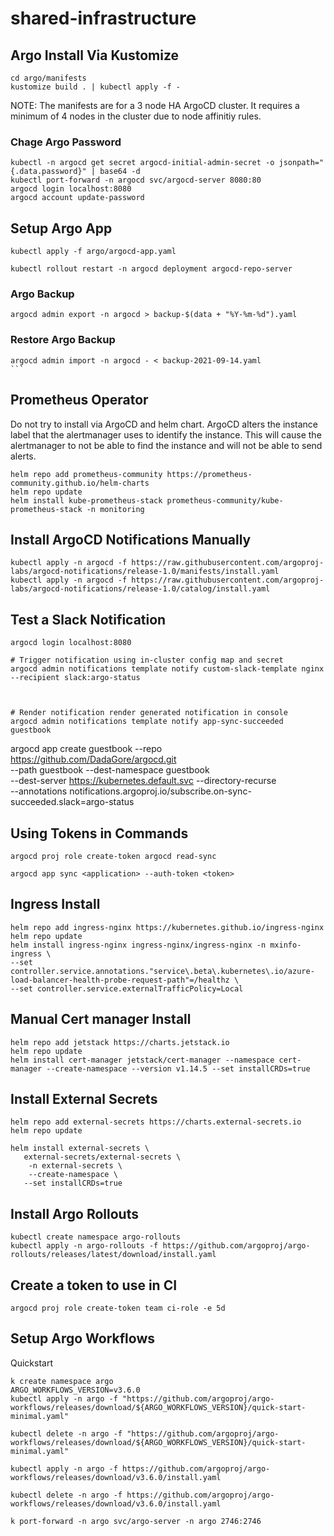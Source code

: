 # shared-infrastructure

## Argo Install Via Kustomize

```
cd argo/manifests
kustomize build . | kubectl apply -f -
```

NOTE: The manifests are for a 3 node HA ArgoCD cluster. It requires a minimum of 4 nodes in the cluster due to node affinitiy rules.

### Chage Argo Password

```
kubectl -n argocd get secret argocd-initial-admin-secret -o jsonpath="{.data.password}" | base64 -d
kubectl port-forward -n argocd svc/argocd-server 8080:80
argocd login localhost:8080
argocd account update-password
```


## Setup Argo App

```
kubectl apply -f argo/argocd-app.yaml

kubectl rollout restart -n argocd deployment argocd-repo-server

```

### Argo Backup

```
argocd admin export -n argocd > backup-$(data + "%Y-%m-%d").yaml
```

### Restore Argo Backup

````
argocd admin import -n argocd - < backup-2021-09-14.yaml
```
````

## Prometheus Operator

Do not try to install via ArgoCD and helm chart. ArgoCD alters the instance label that the alertmanager uses to identify the instance. This will cause the alertmanager to not be able to find the instance and will not be able to send alerts.

```
helm repo add prometheus-community https://prometheus-community.github.io/helm-charts
helm repo update
helm install kube-prometheus-stack prometheus-community/kube-prometheus-stack -n monitoring

```

## Install ArgoCD Notifications Manually

```
kubectl apply -n argocd -f https://raw.githubusercontent.com/argoproj-labs/argocd-notifications/release-1.0/manifests/install.yaml
kubectl apply -n argocd -f https://raw.githubusercontent.com/argoproj-labs/argocd-notifications/release-1.0/catalog/install.yaml

```

## Test a Slack Notification

```
argocd login localhost:8080

# Trigger notification using in-cluster config map and secret
argocd admin notifications template notify custom-slack-template nginx --recipient slack:argo-status



# Render notification render generated notification in console
argocd admin notifications template notify app-sync-succeeded guestbook

```

argocd app create guestbook --repo https://github.com/DadaGore/argocd.git \
 --path guestbook --dest-namespace guestbook \
 --dest-server https://kubernetes.default.svc --directory-recurse \
 --annotations notifications.argoproj.io/subscribe.on-sync-succeeded.slack=argo-status

## Using Tokens in Commands

```
argocd proj role create-token argocd read-sync

argocd app sync <application> --auth-token <token>

```

## Ingress Install

```
helm repo add ingress-nginx https://kubernetes.github.io/ingress-nginx
helm repo update
helm install ingress-nginx ingress-nginx/ingress-nginx -n mxinfo-ingress \
--set controller.service.annotations."service\.beta\.kubernetes\.io/azure-load-balancer-health-probe-request-path"=/healthz \
--set controller.service.externalTrafficPolicy=Local
```

## Manual Cert manager Install

```
helm repo add jetstack https://charts.jetstack.io
helm repo update
helm install cert-manager jetstack/cert-manager --namespace cert-manager --create-namespace --version v1.14.5 --set installCRDs=true
```

## Install External Secrets

```
helm repo add external-secrets https://charts.external-secrets.io
helm repo update

helm install external-secrets \
   external-secrets/external-secrets \
    -n external-secrets \
    --create-namespace \
   --set installCRDs=true
```

## Install Argo Rollouts

```
kubectl create namespace argo-rollouts
kubectl apply -n argo-rollouts -f https://github.com/argoproj/argo-rollouts/releases/latest/download/install.yaml
```

## Create a token to use in CI

```
argocd proj role create-token team ci-role -e 5d

```


## Setup Argo Workflows

Quickstart
````
k create namespace argo
ARGO_WORKFLOWS_VERSION=v3.6.0
kubectl apply -n argo -f "https://github.com/argoproj/argo-workflows/releases/download/${ARGO_WORKFLOWS_VERSION}/quick-start-minimal.yaml"

kubectl delete -n argo -f "https://github.com/argoproj/argo-workflows/releases/download/${ARGO_WORKFLOWS_VERSION}/quick-start-minimal.yaml"

kubectl apply -n argo -f https://github.com/argoproj/argo-workflows/releases/download/v3.6.0/install.yaml

kubectl delete -n argo -f https://github.com/argoproj/argo-workflows/releases/download/v3.6.0/install.yaml

k port-forward -n argo svc/argo-server -n argo 2746:2746
````